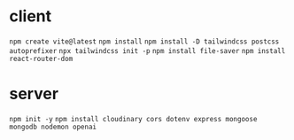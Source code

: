 
# client
`npm create vite@latest`
`npm install`
`npm install -D tailwindcss postcss autoprefixer`
`npx tailwindcss init -p`
`npm install file-saver`
`npm install react-router-dom`


# server
`npm init -y`
`npm install cloudinary cors dotenv express mongoose mongodb nodemon openai`
